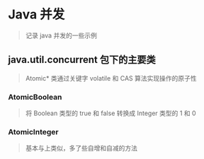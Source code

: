 # Java 并发
> 记录 java 并发的一些示例

## java.util.concurrent 包下的主要类
> Atomic* 类通过关键字 volatile 和 CAS 算法实现操作的原子性

### AtomicBoolean
> 将 Boolean 类型的 true 和 false 转换成 Integer 类型的 1 和 0

### AtomicInteger
> 基本与上类似，多了些自增和自减的方法

